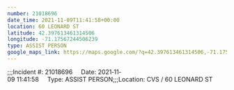 ```yaml
---
number: 21018696
date_time: 2021-11-09T11:41:58+00:00
location: 60 LEONARD ST
latitude: 42.397613461314506
longitude: -71.17567244506239
type: ASSIST PERSON
google_maps_link: https://maps.google.com/?q=42.397613461314506,-71.17567244506239
---
```


;;;Incident #: 21018696     Date: 2021‐11‐09 11:41:58     Type: ASSIST PERSON;;;Location: CVS / 60 LEONARD ST
